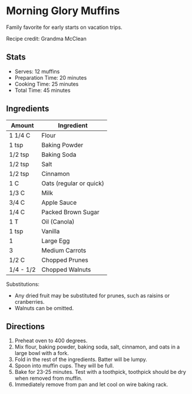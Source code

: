 # Morning Glory Muffins

Family favorite for early starts on vacation trips.

Recipe credit: Grandma McClean

## Stats

* Serves: 12 muffins
* Preparation Time: 20 minutes
* Cooking Time: 25 minutes
* Total Time: 45 minutes

## Ingredients

| Amount| Ingredient |
|-- | --|
| 1 1/4 C | Flour |
| 1 tsp | Baking Powder |
| 1/2 tsp | Baking Soda |
| 1/2 tsp | Salt |
| 1/2 tsp | Cinnamon |
| 1 C | Oats (regular or quick) |
| 1/3 C | Milk |
| 3/4 C | Apple Sauce |
| 1/4 C | Packed Brown Sugar |
| 1 T | Oil (Canola) |
| 1 tsp | Vanilla |
| 1 | Large Egg |
| 3 | Medium Carrots |
| 1/2 C | Chopped Prunes |
| 1/4 - 1/2 | Chopped Walnuts |

Substitutions:

* Any dried fruit may be substituted for prunes, such as raisins or cranberries.
* Walnuts can be omitted.

## Directions

1. Preheat oven to 400 degrees.
2. Mix flour, baking powder, baking soda, salt, cinnamon, and oats in a large bowl with a fork.
3. Fold in the rest of the ingredients. Batter will be lumpy.
4. Spoon into muffin cups. They will be full.
5. Bake for 23-25 minutes. Test with a toothpick, toothpick should be dry when removed from muffin.
6. Immediately remove from pan and let cool on wire baking rack.

